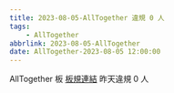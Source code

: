 ```yaml
---
title: 2023-08-05-AllTogether 違規 0 人
tags:
    - AllTogether
abbrlink: 2023-08-05-AllTogether
date: AllTogether-2023-08-05 12:00:00
---
```

AllTogether 板 [板規連結](https://www.ptt.cc/bbs/AllTogether/M.1643211430.A.5FB.html)
昨天違規 0 人
